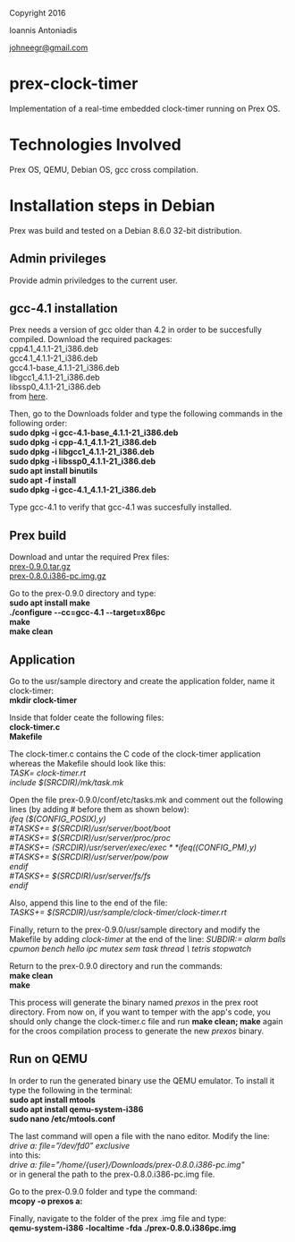 Copyright 2016

Ioannis Antoniadis

<johneegr@gmail.com>

# prex-clock-timer
Implementation of a real-time embedded clock-timer running on Prex OS.

# Technologies Involved
Prex OS, QEMU, Debian OS, gcc cross compilation. 

# Installation steps in Debian
Prex was build and tested on a Debian 8.6.0 32-bit distribution.

## Admin privileges
Provide admin priviledges to the current user.

## gcc-4.1 installation
Prex needs a version of gcc older than 4.2 in order to be succesfully compiled. Download the required packages:   
cpp4.1_4.1.1-21_i386.deb  
gcc4.1_4.1.1-21_i386.deb  
gcc4.1-base_4.1.1-21_i386.deb  
libgcc1_4.1.1-21_i386.deb  
libssp0_4.1.1-21_i386.deb  
from [here](http://archive.debian.org/debian/pool/main/g/gcc-4.1/).  
  
Then, go to the Downloads folder and type the following commands in the following order:  
**sudo dpkg -i gcc-4.1-base_4.1.1-21_i386.deb**  
**sudo dpkg -i cpp-4.1_4.1.1-21_i386.deb**  
**sudo dpkg -i libgcc1_4.1.1-21_i386.deb**  
**sudo dpkg -i libssp0_4.1.1-21_i386.deb**  
**sudo apt install binutils**  
**sudo apt -f install**  
**sudo dpkg -i gcc-4.1_4.1.1-21_i386.deb**  
  
Type gcc-4.1 to verify that gcc-4.1 was succesfully installed.  

## Prex build
Download and untar the required Prex files:  
[prex-0.9.0.tar.gz](https://sourceforge.net/projects/prex/files/Source/prex-0.9.0/prex-0.9.0.tar.gz/download?use_mirror=netcologne&download=)  
[prex-0.8.0.i386-pc.img.gz](https://sourceforge.net/projects/prex/files/Floppy%20Image/prex-0.8.0/prex-0.8.0.i386-pc.img.gz/download?use_mirror=netcologne&download=)  
  
Go to the prex-0.9.0 directory and type:  
**sudo apt install make**  
**./configure --cc=gcc-4.1 --target=x86pc**  
**make**  
**make clean**  

## Application
Go to the usr/sample directory and create the application folder, name it clock-timer:  
**mkdir clock-timer**  
  
Inside that folder ceate the following files:  
**clock-timer.c**  
**Makefile**
  
The clock-timer.c contains the C code of the clock-timer application whereas the Makefile should look like this:  
*TASK= clock-timer.rt*  
*include $(SRCDIR)/mk/task.mk*  
  
Open the file prex-0.9.0/conf/etc/tasks.mk and comment out the following lines (by adding *#* before them as shown below):  
*ifeq ($(CONFIG_POSIX),y)*  
*#TASKS+= $(SRCDIR)/usr/server/boot/boot*  
*#TASKS+= $(SRCDIR)/usr/server/proc/proc*  
*#TASKS+= $(SRCDIR)/usr/server/exec/exec*  
*ifeq ($(CONFIG_PM),y)*  
*#TASKS+= $(SRCDIR)/usr/server/pow/pow*  
*endif*  
*#TASKS+= $(SRCDIR)/usr/server/fs/fs*  
*endif*  
  
Also, append this line to the end of the file:  
*TASKS+= $(SRCDIR)/usr/sample/clock-timer/clock-timer.rt*  

Finally, return to the prex-0.9.0/usr/sample directory and modify the Makefile by adding *clock-timer* at the end of the line:
*SUBDIR:= alarm balls cpumon bench hello ipc mutex sem task thread \ tetris stopwatch*  
  
Return to the prex-0.9.0 directory and run the commands:  
**make clean**  
**make**  
  
This process will generate the binary named *prexos* in the prex root directory. From now on, if you want to temper with the app's code, you should only change the clock-timer.c file and run **make clean; make** again for the croos compilation process to generate the new *prexos* binary.  
  
## Run on QEMU
In order to run the generated binary use the QEMU emulator. To install it type the following in the terminal:  
**sudo apt install mtools**  
**sudo apt install qemu-system-i386**  
**sudo nano /etc/mtools.conf**  
  
The last command will open a file with the nano editor. Modify the line:  
*drive a: file=”/dev/fd0” exclusive*  
into this:  
*drive a: file="/home/{user}/Downloads/prex-0.8.0.i386-pc.img"*  
or in general the path to the prex-0.8.0.i386-pc.img file.  
  
Go to the prex-0.9.0 folder and type the command:  
**mcopy -o prexos a:**  
  
Finally, navigate to the folder of the prex .img file and type:  
**qemu-system-i386 -localtime -fda ./prex-0.8.0.i386pc.img**
